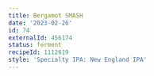 ```yaml
---
title: Bergamot SMASH
date: '2023-02-26'
id: 74
externalId: 456174
status: ferment
recipeId: 1112619
style: 'Specialty IPA: New England IPA'
---
```

